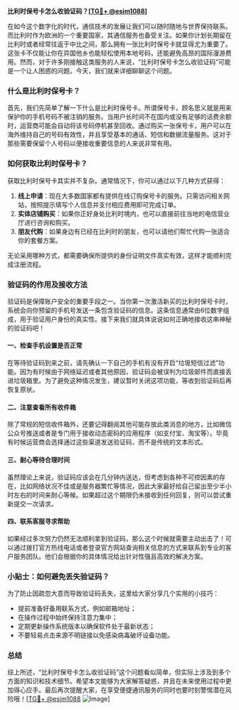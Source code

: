 **比利时保号卡怎么收验证码？[[TG💪+ @esim1088](https://t.me/s/esim1088)]**

在如今这个数字化的时代，通信技术的发展让我们可以随时随地与世界保持联系。而比利时作为欧洲的一个重要国家，其通信服务也备受关注。如果你计划长期留在比利时或者经常往返于中比之间，那么拥有一张比利时保号卡就显得尤为重要了。这张卡不仅能让你在异国他乡也能轻松使用本地号码，还能避免高昂的国际漫游费用。然而，对于许多刚接触这类服务的人来说，“比利时保号卡怎么收验证码”可能是一个让人困惑的问题。今天，我们就来详细聊聊这个问题。

### 什么是比利时保号卡？

首先，我们先简单了解一下什么是比利时保号卡。所谓保号卡，顾名思义就是用来保护你的手机号码不被注销的服务。当用户长时间不在国内或没有足够的话费余额时，运营商可能会自动将该号码停机甚至回收。通过购买一张保号卡，用户可以在海外维持自己的号码有效性，并且享受基本的通话、短信和数据流量服务。这对于那些需要保留个人号码以便接收重要信息的人来说非常有用。

### 如何获取比利时保号卡？

获取比利时保号卡其实并不复杂。通常情况下，你可以通过以下几种方式获得：

1. **线上申请**：现在大多数国家都有提供在线订购保号卡的服务。只需访问相关网站，按照提示填写个人信息并支付相应费用即可完成订单。
2. **实体店铺购买**：如果你正好身处比利时境内，也可以直接前往当地的电信营业厅进行咨询和购买。
3. **朋友代购**：如果身边有已经在比利时的朋友，也可以请他们帮忙代购一张适合你的套餐方案。

无论采用哪种方式，都需要确保所提供的身份证明文件真实有效，这样才能顺利完成注册流程。

### 验证码的作用及接收方法

验证码是保障账户安全的重要手段之一。当你第一次激活新买的比利时保号卡时，系统会向你预留的手机号发送一条包含验证码的信息。这条信息通常由6位数字组成，用于验证用户身份的真实性。接下来我们就具体说说如何正确地接收这串神秘的验证码吧！

#### 一、检查手机设置是否正常
在等待验证码到来之前，请先确认一下自己的手机有没有开启“垃圾短信过滤”功能。因为有时候由于网络延迟或者其他原因，验证码会被误判为垃圾邮件而直接丢进垃圾箱里。为了避免这种情况发生，建议暂时关闭这项功能，等收到验证码后再恢复原状。

#### 二、注意查看所有收件箱
除了常规的短信收件箱外，还要记得翻阅其他可能存放此类消息的地方，比如微信公众号推送或者是专门用于接收动态密码的应用程序（如支付宝、淘宝等）。毕竟有时候运营商会选择通过这些渠道发送验证码，而不是传统的文本形式。

#### 三、耐心等待合理时间
虽然理论上来说，验证码应该会在几分钟内送达，但考虑到各种不可控因素的存在，比如网络状况不佳或是服务器繁忙等情况，因此大家最好给自己留出至少半小时左右的时间来耐心等候。如果超过这个期限仍未接收到任何回复，则可以尝试重新提交一次请求。

#### 四、联系客服寻求帮助
如果经过多次努力仍然无法顺利拿到验证码，那么这个时候就需要主动出击了！可以通过拨打官方热线电话或者登录官方网站查询相关信息的方式来联系到专业的客户服务团队。他们会根据你的具体情况给出针对性强且高效的解决方案。

### 小贴士：如何避免丢失验证码？
为了防止因疏忽大意而导致验证码丢失，这里给大家分享几个实用的小技巧：
- 提前准备好备用联系方式，例如邮箱地址；
- 在操作过程中始终保持注意力集中；
- 定期更新操作系统版本以确保软件处于最新状态；
- 不要轻易点击来源不明链接以免感染病毒破坏设备功能。

### 总结

综上所述，“比利时保号卡怎么收验证码”这个问题看似简单，但实际上涉及到多个方面的知识和技术细节。希望本文能够为大家解答疑惑，并且在未来使用过程中更加得心应手。最后再次提醒大家，在享受便捷通讯服务的同时也要时刻警惕潜在风险哦！[[TG💪+ @esim1088](https://t.me/s/esim1088) ![Image](https://i.postimg.cc/4NQfJmqS/Snipaste-2025-05-13-00-14-12.png)]